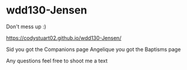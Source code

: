 # wdd130-Jensen

Don't mess up :)

https://codystuart02.github.io/wdd130-Jensen/

Sid you got the Companions page
Angelique you got the Baptisms page

Any questions feel free to shoot me a text
